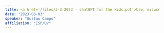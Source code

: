 ```yaml
---
title: <a href='/files/3-3-2023 - chatGPT for the kids.pdf'>Use, misuse, opportunities and pitfalls of chatGPT</a>
date: "2023-03-03"
speaker: "Gustau Camps"
affiliation: "ISP/UV"
---
```

